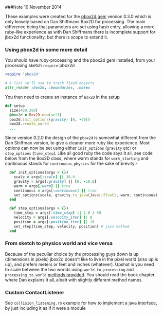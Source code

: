 ###Note 10 November 2014


These examples were created for the [pbox2d gem][] version 0.3.0 which is only loosely based on Dan Shiffmans Box2D for processing. The main difference being that parameters are set using hash entry, allowing a more ruby-like experience as with Dan Shiffmans there is incomplete support for jbox2d functionality, but there is scope to extend it.

### Using pbox2d in some more detail
You should have ruby-processing and the pbox2d gem installed, from your processing sketch `require` pbox2d
```ruby
require 'pbox2d'

# A list we'll use to track fixed objects
attr_reader :box2d, :boundaries, :boxes
```
You then need to create an instance of `Box2D` in the setup
```ruby
def setup
  size(400,300)
  @box2d = Box2D.new(self)
  box2d.init_options(gravity: [0, -20])
  box2d.create_world  
  ...
```
Since version 0.2.0 the design of the `pbox2d` is somewhat different from the Dan Shiffman version, to give a cleaner more ruby like experience. Most options can now be set using either `init_options` (`gravity` etc) or `step_options` (`time_step`). Like all good ruby the code says it all, see code below from the Box2D class, where warm stands for `warm_starting` and continuous stands for `continuous_physics` for the sake of brevity:-
```ruby
  def init_options(args = {})
    scale = args[:scale] || 10.0
    gravity = args[:gravity] || [0, -10.0]
    warm = args[:warm] || true
    continuous = args[:continuous] || true
    set_options(scale, gravity.to_java(Java::float), warm, continuous) # java method  
  end

  def step_options(args = {})
    time_step = args[:time_step] || 1.0 / 60
    velocity = args[:velocity_iter] || 8
    position = args[:position_iter] || 10
    set_step(time_step, velocity, position) # java method
  end
```

### From sketch to physics world and vice versa

Because of the peculiar choice by the processing guys down is up (dimensions in pixels) jbox2d doesn't like to live in the pixel world (also up is up), and prefers meters or feet and inches (whatever). Upshot is you need to scale between the two worlds using `world_to_processing` and `processing_to_world` [methods provided][]. You should read the book chapter where Dan explains it all, albeit with slightly different method names.

### Custom ContactListener

See `collision_listening.rb` example for how to implement a java interface, by just including it as if it were a module

[example sketches]:https://github.com/ruby-processing/jbox2d/blob/master/examples/
[methods provided]:https://github.com/ruby-processing/jbox2d/blob/master/ext/processing/box2d/Box2DProcessing.java
[pbox2d gem]:https://github.com/ruby-processing/jbox2d
